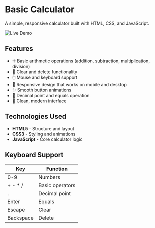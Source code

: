 # Basic Calculator

A simple, responsive calculator built with HTML, CSS, and JavaScript.

![Live Demo](https://yarraguntababu117.github.io/calculator/)

## Features

- ➕ Basic arithmetic operations (addition, subtraction, multiplication, division)
- 🔢 Clear and delete functionality
- 🖱️ Mouse and keyboard support
- 📱 Responsive design that works on mobile and desktop
- ✨ Smooth button animations
- 🟰 Decimal point and equals operation
- 🎨 Clean, modern interface

## Technologies Used

- **HTML5** - Structure and layout
- **CSS3** - Styling and animations
- **JavaScript** - Core calculator logic


## Keyboard Support

| Key          | Function       |
|--------------|----------------|
| 0-9          | Numbers        |
| + - * /      | Basic operators|
| .            | Decimal point  |
| Enter        | Equals         |
| Escape       | Clear          |
| Backspace    | Delete         |


